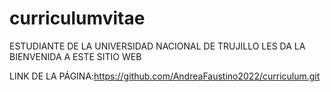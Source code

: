 # curriculumvitae

ESTUDIANTE DE LA UNIVERSIDAD NACIONAL DE TRUJILLO LES DA LA BIENVENIDA A ESTE SITIO WEB

LINK DE LA PÁGINA:https://github.com/AndreaFaustino2022/curriculum.git
